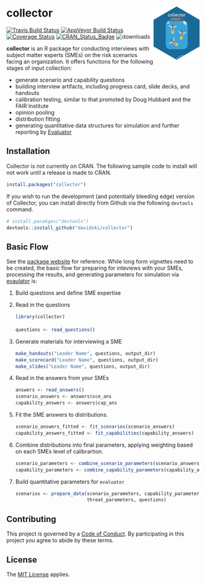 
<!-- README.md is generated from README.Rmd. Please edit that file -->

# collector <img alt="collector Logo" title="collector" align="right" src="man/figures/collector_hex.png" height="139">

[![Travis Build
Status](https://travis-ci.org/davidski/collector.svg?branch=master)](https://travis-ci.org/collector/evaluator)
[![AppVeyor Build
Status](https://ci.appveyor.com/api/projects/status/github/davidski/collector?branch=master&svg=true)](https://ci.appveyor.com/project/collector/evaluator)
[![Coverage
Status](https://codecov.io/gh/davidski/collector/branch/master/graph/badge.svg)](https://codecov.io/github/davidski/collector?branch=master)
[![CRAN\_Status\_Badge](https://www.r-pkg.org/badges/version/collector)](https://cran.r-project.org/package=colector)
![downloads](https://cranlogs.r-pkg.org/badges/grand-total/collector)

**collector** is an R package for conducting interviews with subject
matter experts (SMEs) on the risk scenarios facing an organization. It
offers functions for the following stages of input collection:

  - generate scenario and capability questions
  - building interview artifacts, including progress card, slide decks,
    and handouts
  - calibration testing, similar to that promoted by Doug Hubbard and
    the FAIR Institute
  - opinion pooling
  - distribution fitting
  - generating quantitative data structures for simulation and further
    reporting by [Evaluator](https://evaluator.severski.net)

## Installation

Collector is not currently on CRAN. The following sample code to install
will not work until a release is made to CRAN.

``` r
install.packages("collector")
```

If you wish to run the development (and potentially bleeding edge)
version of Collector, you can install directly from Github via the
following `devtools` command.

``` r
# install.pacakges("devtools")
devtools::install_github("davidski/collector")
```

## Basic Flow

See the [package website](https://collector.severski.net) for reference.
While long form vignettes need to be created, the basic flow for
preparing for inteviews with your SMEs, processing the results, and
generating parameters for simulation via
[evaulator](https://evaluator.severski.net) is:

1.  Build questions and define SME expertise

2.  Read in the questions
    
    ``` r
    library(collector)
    
    questions <- read_questions()
    ```

3.  Generate materials for interviewing a SME
    
    ``` r
    make_handouts("Leader Name", questions, output_dir)
    make_scorecard("Leader Name", questions, output_dir)
    make_slides("Leader Name", questions, output_dir)
    ```

4.  Read in the answers from your SMEs
    
    ``` r
    answers <- read_answers()
    scenario_answers <- answers$sce_ans
    capability_answers <- answers$cap_ans
    ```

5.  Fit the SME answers to distributions.
    
    ``` r
    scenario_answers_fitted <- fit_scenarios(scenario_answers)
    capability_answers_fitted <- fit_capabilities(capability_answers)
    ```

6.  Combine distributions into final parameters, applying weighting
    based on each SMEs level of calibrartion.
    
    ``` r
    scenario_parameters <- combine_scenario_parameters(scenario_answers_fitted)
    capability_parameters <- combine_capability_parameters(capability_answers_fitted)
    ```

7.  Build quantitative parameters for `evaluator`
    
    ``` r
    scenarios <- prepare_data(scenario_parameters, capability_parameters, 
                              threat_parameters, questions)
    ```

## Contributing

This project is governed by a [Code of Conduct](CODE_OF_CONDUCT.md). By
participating in this project you agree to abide by these terms.

## License

The [MIT License](LICENSE) applies.

